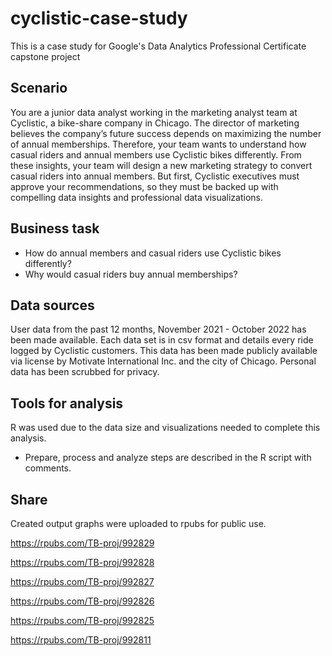 # cyclistic-case-study
This is a case study for Google's Data Analytics Professional Certificate capstone project

## Scenario
You are a junior data analyst working in the marketing analyst team at Cyclistic, a bike-share company in Chicago. The director
of marketing believes the company’s future success depends on maximizing the number of annual memberships. Therefore,
your team wants to understand how casual riders and annual members use Cyclistic bikes differently. From these insights,
your team will design a new marketing strategy to convert casual riders into annual members. But first, Cyclistic executives
must approve your recommendations, so they must be backed up with compelling data insights and professional data
visualizations.

## Business task
- How do annual members and casual riders use Cyclistic bikes differently?
- Why would casual riders buy annual memberships?

## Data sources
User data from the past 12 months, November 2021 - October 2022 has been made available. Each data set is in csv format and details every ride logged by Cyclistic customers. This data has been made publicly available via license by Motivate International Inc. and the city of Chicago. Personal data has been scrubbed for privacy.

## Tools for analysis
R was used due to the data size and visualizations needed to complete this analysis.

- Prepare, process and analyze steps are described in the R script with comments.

## Share
Created output graphs were uploaded to rpubs for public use.

https://rpubs.com/TB-proj/992829

https://rpubs.com/TB-proj/992828

https://rpubs.com/TB-proj/992827

https://rpubs.com/TB-proj/992826

https://rpubs.com/TB-proj/992825

https://rpubs.com/TB-proj/992811
